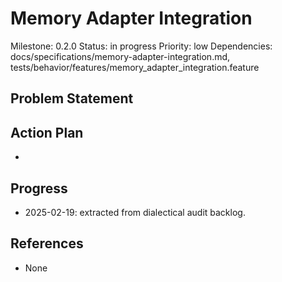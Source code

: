 # Memory Adapter Integration
Milestone: 0.2.0
Status: in progress
Priority: low
Dependencies: docs/specifications/memory-adapter-integration.md, tests/behavior/features/memory_adapter_integration.feature

## Problem Statement
<description>


## Action Plan
- <tasks>

## Progress
- 2025-02-19: extracted from dialectical audit backlog.

## References
- None
